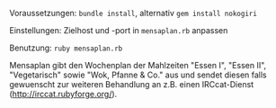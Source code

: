 Voraussetzungen: `bundle install`, alternativ `gem install nokogiri`

Einstellungen: Zielhost und  -port in `mensaplan.rb` anpassen

Benutzung: `ruby mensaplan.rb`

Mensaplan gibt den Wochenplan der  Mahlzeiten "Essen I", "Essen II", "Vegetarisch" sowie "Wok, Pfanne & Co." aus und sendet diesen falls gewuenscht zur weiteren Behandlung an z.B. einen IRCcat-Dienst (http://irccat.rubyforge.org/). 
